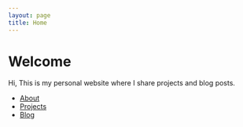 ```yaml
---
layout: page
title: Home
---
```


# Welcome
Hi, 
This is my personal website where I share projects and blog posts.

- [About](about.md)  
- [Projects](projects.md)  
- [Blog](/)  
